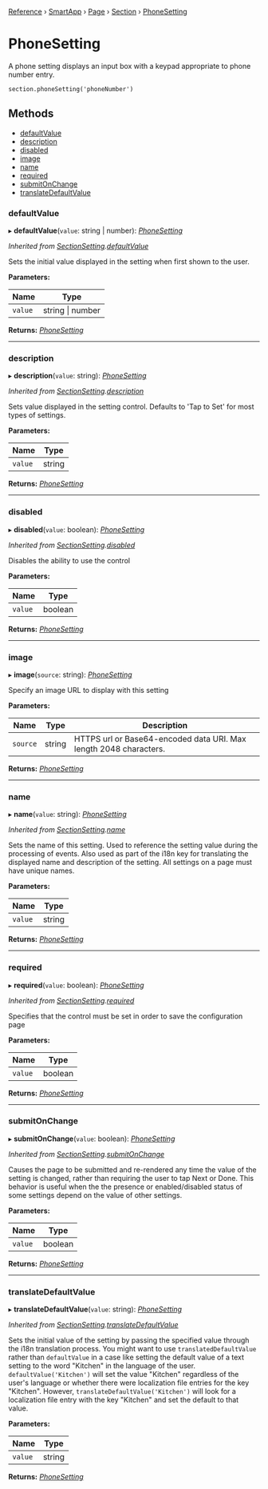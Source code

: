 [Reference](../index) › [SmartApp](_smart_app_d_.smartapp.md) › [Page](_pages_page_d_.page.md) › [Section](_pages_section_d_.section.md) ›  [PhoneSetting](_pages_phone_setting_d_.phonesetting.md)

# PhoneSetting

A phone setting displays an input box with a keypad appropriate to phone number entry.
```
section.phoneSetting('phoneNumber')
```

## Methods

* [defaultValue](_pages_phone_setting_d_.phonesetting.md#defaultvalue)
* [description](_pages_phone_setting_d_.phonesetting.md#description)
* [disabled](_pages_phone_setting_d_.phonesetting.md#disabled)
* [image](_pages_phone_setting_d_.phonesetting.md#image)
* [name](_pages_phone_setting_d_.phonesetting.md#name)
* [required](_pages_phone_setting_d_.phonesetting.md#required)
* [submitOnChange](_pages_phone_setting_d_.phonesetting.md#submitonchange)
* [translateDefaultValue](_pages_phone_setting_d_.phonesetting.md#translatedefaultvalue)


###  defaultValue

▸ **defaultValue**(`value`: string | number): *[PhoneSetting](_pages_phone_setting_d_.phonesetting.md)*

*Inherited from [SectionSetting](_pages_section_setting_d_.sectionsetting.md).[defaultValue](_pages_section_setting_d_.sectionsetting.md#defaultvalue)*

Sets the initial value displayed in the setting when first shown to the user.

**Parameters:**

Name | Type |
------ | ------ |
`value` | string &#124; number |

**Returns:** *[PhoneSetting](_pages_phone_setting_d_.phonesetting.md)*

___

###  description

▸ **description**(`value`: string): *[PhoneSetting](_pages_phone_setting_d_.phonesetting.md)*

*Inherited from [SectionSetting](_pages_section_setting_d_.sectionsetting.md).[description](_pages_section_setting_d_.sectionsetting.md#description)*

Sets value displayed in the setting control. Defaults to 'Tap to Set' for most types of settings.

**Parameters:**

Name | Type |
------ | ------ |
`value` | string |

**Returns:** *[PhoneSetting](_pages_phone_setting_d_.phonesetting.md)*

___

###  disabled

▸ **disabled**(`value`: boolean): *[PhoneSetting](_pages_phone_setting_d_.phonesetting.md)*

*Inherited from [SectionSetting](_pages_section_setting_d_.sectionsetting.md).[disabled](_pages_section_setting_d_.sectionsetting.md#disabled)*

Disables the ability to use the control

**Parameters:**

Name | Type |
------ | ------ |
`value` | boolean |

**Returns:** *[PhoneSetting](_pages_phone_setting_d_.phonesetting.md)*

___

###  image

▸ **image**(`source`: string): *[PhoneSetting](_pages_phone_setting_d_.phonesetting.md)*

Specify an image URL to display with this setting

**Parameters:**

Name | Type | Description |
------ | ------ | ------ |
`source` | string | HTTPS url or Base64-encoded data URI. Max length 2048 characters.  |

**Returns:** *[PhoneSetting](_pages_phone_setting_d_.phonesetting.md)*

___

###  name

▸ **name**(`value`: string): *[PhoneSetting](_pages_phone_setting_d_.phonesetting.md)*

*Inherited from [SectionSetting](_pages_section_setting_d_.sectionsetting.md).[name](_pages_section_setting_d_.sectionsetting.md#name)*

Sets the name of this setting. Used to reference the setting value during the processing of events. Also
used as part of the i18n key for translating the displayed name and description of the setting. All settings
on a page must have unique names.

**Parameters:**

Name | Type |
------ | ------ |
`value` | string |

**Returns:** *[PhoneSetting](_pages_phone_setting_d_.phonesetting.md)*

___

###  required

▸ **required**(`value`: boolean): *[PhoneSetting](_pages_phone_setting_d_.phonesetting.md)*

*Inherited from [SectionSetting](_pages_section_setting_d_.sectionsetting.md).[required](_pages_section_setting_d_.sectionsetting.md#required)*

Specifies that the control must be set in order to save the configuration page

**Parameters:**

Name | Type |
------ | ------ |
`value` | boolean |

**Returns:** *[PhoneSetting](_pages_phone_setting_d_.phonesetting.md)*

___

###  submitOnChange

▸ **submitOnChange**(`value`: boolean): *[PhoneSetting](_pages_phone_setting_d_.phonesetting.md)*

*Inherited from [SectionSetting](_pages_section_setting_d_.sectionsetting.md).[submitOnChange](_pages_section_setting_d_.sectionsetting.md#submitonchange)*

Causes the page to be submitted and re-rendered any time the value of the setting is changed, rather than
requiring the user to tap Next or Done. This behavior is useful when the the presence or enabled/disabled
status of some settings depend on the value of other settings.

**Parameters:**

Name | Type |
------ | ------ |
`value` | boolean |

**Returns:** *[PhoneSetting](_pages_phone_setting_d_.phonesetting.md)*

___

###  translateDefaultValue

▸ **translateDefaultValue**(`value`: string): *[PhoneSetting](_pages_phone_setting_d_.phonesetting.md)*

*Inherited from [SectionSetting](_pages_section_setting_d_.sectionsetting.md).[translateDefaultValue](_pages_section_setting_d_.sectionsetting.md#translatedefaultvalue)*

Sets the initial value of the setting by passing the specified value through the i18n translation process.
You might want to use `translatedDefaultValue` rather than `defaultValue` in a case like setting the
default value of a text setting to the word "Kitchen" in the language of the user. `defaultValue('Kitchen')`
will set the value "Kitchen" regardless of the user's language or whether there were localization file entries
for the key "Kitchen". However, `translateDefaultValue('Kitchen')` will look for a localization file entry
with the key "Kitchen" and set the default to that value.

**Parameters:**

Name | Type |
------ | ------ |
`value` | string |

**Returns:** *[PhoneSetting](_pages_phone_setting_d_.phonesetting.md)*

